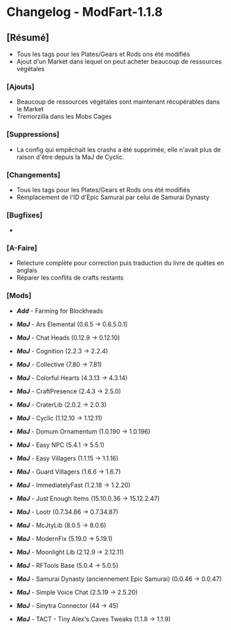 # Changelog - ModFart-1.1.8

## [Résumé]

- Tous les tags pour les Plates/Gears et Rods ons été modifiés
- Ajout d'un Market dans lequel on peut acheter beaucoup de ressources végétales

### [Ajouts]

- Beaucoup de ressources végétales sont maintenant récupérables dans le Market
- Tremorzilla dans les Mobs Cages

### [Suppressions]

- La config qui empêchait les crashs a été supprimée, elle n'avait plus de raison d'être depuis la MaJ de Cyclic.

### [Changements]

- Tous les tags pour les Plates/Gears et Rods ons été modifiés
- Remplacement de l'ID d'Epic Samurai par celui de Samurai Dynasty

### [Bugfixes]

-

### [A-Faire]

- Relecture complète pour correction puis traduction du livre de quêtes en anglais
- Réparer les conflits de crafts restants

### [Mods]

- **_Add_** - Farming for Blockheads

- **_MaJ_** - Ars Elemental (0.6.5 -> 0.6.5.0.1)
- **_MaJ_** - Chat Heads (0.12.9 -> 0.12.10)
- **_MaJ_** - Cognition (2.2.3 -> 2.2.4)
- **_MaJ_** - Collective (7.80 -> 7.81)
- **_MaJ_** - Colorful Hearts (4.3.13 -> 4.3.14)
- **_MaJ_** - CraftPresence (2.4.3 -> 2.5.0)
- **_MaJ_** - CraterLib (2.0.2 -> 2.0.3)
- **_MaJ_** - Cyclic (1.12.10 -> 1.12.11)
- **_MaJ_** - Domum Ornamentum (1.0.190 -> 1.0.196)
- **_MaJ_** - Easy NPC (5.4.1 -> 5.5.1)
- **_MaJ_** - Easy Villagers (1.1.15 -> 1.1.16)
- **_MaJ_** - Guard Villagers (1.6.6 -> 1.6.7)
- **_MaJ_** - ImmediatelyFast (1.2.18 -> 1.2.20)
- **_MaJ_** - Just Enough Items (15.10.0.36 -> 15.12.2.47)
- **_MaJ_** - Lootr (0.7.34.86 -> 0.7.34.87)
- **_MaJ_** - McJtyLib (8.0.5 -> 8.0.6)
- **_MaJ_** - ModernFix (5.19.0 -> 5.19.1)
- **_MaJ_** - Moonlight Lib (2.12.9 -> 2.12.11)
- **_MaJ_** - RFTools Base (5.0.4 -> 5.0.5)
- **_MaJ_** - Samurai Dynasty (anciennement Epic Samurai) (0.0.46 -> 0.0.47)
- **_MaJ_** - Simple Voice Chat (2.5.19 -> 2.5.20)
- **_MaJ_** - Sinytra Connector (44 -> 45)
- **_MaJ_** - TACT - Tiny Alex's Caves Tweaks (1.1.8 -> 1.1.9)
